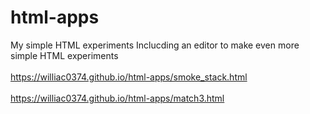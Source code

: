 # html-apps
My simple HTML experiments
Inclucding an editor to make even more simple HTML experiments
<br><br>
https://williac0374.github.io/html-apps/smoke_stack.html
<br><br>
https://williac0374.github.io/html-apps/match3.html
